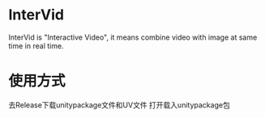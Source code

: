 # InterVid
InterVid is "Interactive Video", it means combine video with image at same time in real time.

# 使用方式
去Release下载unitypackage文件和UV文件
打开载入unitypackage包
